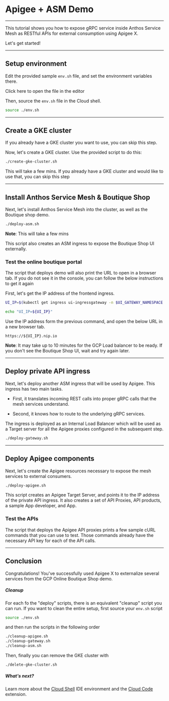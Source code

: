 # Apigee + ASM Demo

---
This tutorial shows you how to expose gRPC service inside Anthos Service Mesh as RESTful APIs for external consumption using Apigee X.

Let's get started!

---

## Setup environment

Edit the provided sample `env.sh` file, and set the environment variables there.

Click <walkthrough-editor-open-file filePath="env.sh">here</walkthrough-editor-open-file> to open the file in the editor

Then, source the `env.sh` file in the Cloud shell.

```sh
source ./env.sh
```

---

## Create a GKE cluster

If you already have a GKE cluster you want to use, you can skip this step.

Now, let's create a GKE cluster. Use the provided script to do this:

```sh
./create-gke-cluster.sh
```

<walkthrough-footnote>This will take a few mins. If you already have a GKE cluster and would like to use that, you can skip this step</walkthrough-footnote>

---

## Install Anthos Service Mesh & Boutique Shop

Next, let's install Anthos Service Mesh into the cluster, as well as the Boutique shop demo.

```sh
./deploy-asm.sh
```
**Note**: This will take a few mins

This script also creates an ASM ingress to expose the Boutique Shop UI externally. 

### Test the online boutique portal 

The script that deploys demo will also print the URL to open in a browser tab. If you do not see it in the console, you can follow the below instructions to get it again

First, let's get the IP address of the frontend ingress.

```sh
UI_IP=$(kubectl get ingress ui-ingressgateway -n $UI_GATEWAY_NAMESPACE -o jsonpath='{.status.loadBalancer.ingress[0].ip}')

echo "UI_IP=${UI_IP}"
```

Use the IP address form the previous command, and open the below URL in a new browser tab.

```
https://${UI_IP}.nip.io
```

**Note**: It may take up to 10 minutes for the GCP Load balancer to be ready. If you don't see the Boutique Shop UI, wait and try again later.

--- 

## Deploy private API ingress

Next, let's deploy another ASM ingress that will be used by Apigee. This ingress has two main tasks. 

  * First, it translates incoming REST calls into proper gRPC calls that the mesh services understand. 

  * Second, it knows how to route to the underlying gRPC services. 

The ingress is deployed as an Internal Load Balancer which will be used as a Target server for all the Apigee proxies configured in the subsequent step.

```sh
./deploy-gateway.sh
```

--- 

## Deploy Apigee components

Next, let's create the Apigee resources necessary to expose the mesh services to external consumers.

```sh
./deploy-apigee.sh
```

This script creates an Apigee Target Server, and points it to the IP address of the private API ingress.
It also creates a set of API Proxies, API products, a sample App developer, and App.


### Test the APIs 

The script that deploys the Apigee API proxies prints a few sample cURL commands that you can use to test.
Those commands already have the necessary API key for each of the API calls.

---
## Conclusion

<walkthrough-conclusion-trophy></walkthrough-conclusion-trophy>

Congratulations! You've successfully used Apigee X to externalize several services from the GCP Online Boutique Shop demo.

<walkthrough-inline-feedback></walkthrough-inline-feedback>

##### Cleanup

For each fo the "deploy" scripts, there is an equivalent "cleanup" script you can run.
If you want to clean the entire setup, first source your `env.sh` script

```sh
source ./env.sh
```

and then run the scripts in the following order

```bash
./cleanup-apigee.sh
./cleanup-gateway.sh
./cleanup-asm.sh
```

Then, finally you can remove the GKE cluster with

```bash
./delete-gke-cluster.sh
```

##### What's next?

Learn more about the [Cloud Shell](https://cloud.google.com/shell) IDE environment and the [Cloud Code](https://cloud.google.com/code) extension.